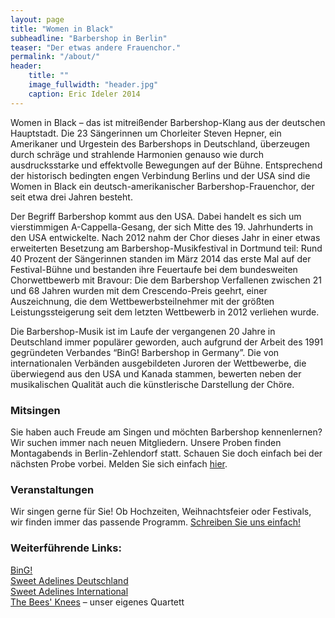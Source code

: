 ```yaml
---
layout: page
title: "Women in Black"
subheadline: "Barbershop in Berlin"
teaser: "Der etwas andere Frauenchor."
permalink: "/about/"
header:
    title: ""
    image_fullwidth: "header.jpg"
    caption: Eric Ideler 2014
---
```

Women in Black – das ist mitreißender Barbershop-Klang aus der deutschen Hauptstadt. Die 23 Sängerinnen um Chorleiter Steven Hepner, ein Amerikaner und Urgestein des Barbershops in Deutschland, überzeugen durch schräge und strahlende Harmonien genauso wie durch ausdrucksstarke und effektvolle Bewegungen auf der Bühne. Entsprechend der historisch bedingten engen Verbindung Berlins und der USA sind die Women in Black ein deutsch-amerikanischer Barbershop-Frauenchor, der seit etwa drei Jahren besteht.

Der Begriff Barbershop kommt aus den USA. Dabei handelt es sich um vierstimmigen A-Cappella-Gesang, der sich Mitte des 19. Jahrhunderts in den USA entwickelte. Nach 2012 nahm der Chor dieses Jahr in einer etwas erweiterten Besetzung am Barbershop-Musikfestival in Dortmund teil: Rund 40 Prozent der Sängerinnen standen im März 2014 das erste Mal auf der Festival-Bühne und bestanden ihre Feuertaufe bei dem bundesweiten Chorwettbewerb mit Bravour: Die dem Barbershop Verfallenen zwischen 21 und 68 Jahren wurden mit dem Crescendo-Preis geehrt, einer Auszeichnung, die dem Wettbewerbsteilnehmer mit der größten Leistungssteigerung seit dem letzten Wettbewerb in 2012 verliehen wurde.

Die Barbershop-Musik ist im Laufe der vergangenen 20 Jahre in Deutschland immer populärer geworden, auch aufgrund der Arbeit des 1991 gegründeten Verbandes “BinG! Barbershop in Germany”. Die von internationalen Verbänden ausgebildeten Juroren der Wettbewerbe, die überwiegend aus den USA und Kanada stammen, bewerten neben der musikalischen Qualität auch die künstlerische Darstellung der Chöre. 

### Mitsingen

Sie haben auch Freude am Singen und möchten Barbershop kennenlernen? Wir suchen immer nach neuen Mitgliedern. Unsere Proben finden Montagabends in Berlin-Zehlendorf statt. Schauen Sie doch einfach bei der nächsten Probe vorbei. Melden Sie sich einfach [hier](/contact/).
<!-- # Unterstützen
 -->

### Veranstaltungen

Wir singen gerne für Sie! Ob Hochzeiten, Weihnachtsfeier oder Festivals, wir finden immer das passende Programm. [Schreiben Sie uns einfach!](/contact/)

### Weiterführende Links:

[BinG!][]
<br>
[Sweet Adelines Deutschland][]
<br>
[Sweet Adelines International][]
<br>
[The Bees' Knees][] – unser eigenes Quartett


[BinG!]: http://www.barbershop.de/de/news/index.html
[Sweet Adelines Deutschland]: http://www.sweetadelines.de/
[Sweet Adelines International]: http://www.sweetadelineintl.org/
[The Bees' Knees]: https://www.facebook.com/theBK4Berlin